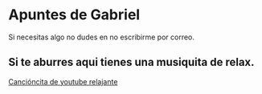 # Apuntes de Gabriel

Si necesitas algo no dudes en no escribirme por correo. 

## Si te aburres aqui tienes una musiquita de relax.

   [Cancióncita de youtube relajante](https://www.youtube.com/watch?v=thJgU9jkdU4)
   